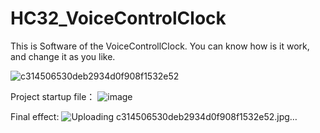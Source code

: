 # HC32_VoiceControlClock
This is Software of the VoiceControllClock. You can know how is it work, and change it as you like.

![c314506530deb2934d0f908f1532e52](https://github.com/user-attachments/assets/a59116d3-916e-4faf-bfca-9af6ebfd7d70)

Project startup file：
![image](https://github.com/user-attachments/assets/37f1694b-3027-4324-a2cf-9af627fd440f)

Final effect:
![Uploading c314506530deb2934d0f908f1532e52.jpg…]()
